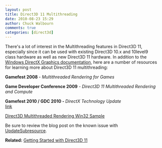 ```yaml
---
layout: post
title: Direct3D 11 Multithreading
date: 2010-08-23 15:29
author: Chuck Walbourn
comments: true
categories: [direct3d]
---
```

There's a lot of interest in the Multithreading features in Direct3D 11, especially since it can be used with existing Direct3D 10.x and 10level9 class hardware as well as new Direct3D 11 hardware. In addition to the <a href="https://docs.microsoft.com/en-us/windows/desktop/direct3d11/overviews-direct3d-11-render-multi-thread">Windows DirectX Graphics documentation</a>, here are a number of resources for learning more about Direct3D 11 multithreading:
<!--more-->

<strong>Gamefest 2008 </strong>- <em>Multithreaded Rendering for Games</em><br />

<strong>Game Developer Conference 2009</strong> - <em>Direct3D 11 Multithreaded Rendering and Compute</em><br />

<strong>Gamefest 2010 / GDC 2010 - </strong><em>DirectX Technology Update<br /></em> <a href="https://walbourn.github.io/download/DirectX-11-Technology-Update.zip">link</a>

<a href="https://github.com/walbourn/directx-sdk-samples/tree/master/MultithreadedRendering11">Direct3D Multithreaded Rendering Win32 Sample</a>

Be sure to review the blog post on the known issue with <a href="https://walbourn.github.io/known-issue-direct3d-11-updatesubresource-and-deferred-contexts/">UpdateSubresource</a>.

<strong>Related:</strong> <a href="https://walbourn.github.io/getting-started-with-direct3d-11/">Getting Started with Direct3D 11</a>
